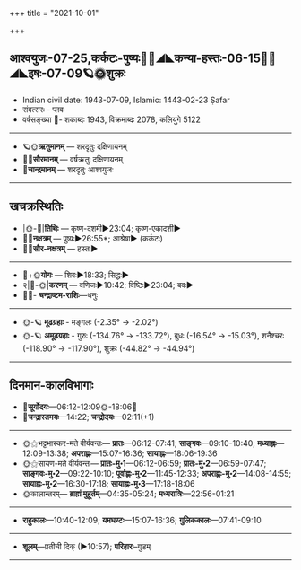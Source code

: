 +++
title = "2021-10-01"

+++
## आश्वयुजः-07-25,कर्कटः-पुष्यः🌛🌌◢◣कन्या-हस्तः-06-15🌌🌞◢◣इषः-07-09🪐🌞शुक्रः
- Indian civil date: 1943-07-09, Islamic: 1443-02-23 Ṣafar
- संवत्सरः - प्लवः
- वर्षसङ्ख्या 🌛- शकाब्दः 1943, विक्रमाब्दः 2078, कलियुगे 5122
___________________
- 🪐🌞**ऋतुमानम्** — शरदृतुः दक्षिणायनम्
- 🌌🌞**सौरमानम्** — वर्षऋतुः दक्षिणायनम्
- 🌛**चान्द्रमानम्** — शरदृतुः आश्वयुजः
___________________


## खचक्रस्थितिः
- |🌞-🌛|**तिथिः** — कृष्ण-दशमी►23:04; कृष्ण-एकादशी►  
- 🌌🌛**नक्षत्रम्** — पुष्यः►26:55*; आश्रेषा► (कर्कटः)  
- 🌌🌞**सौर-नक्षत्रम्** — हस्तः►  
___________________
- 🌛+🌞**योगः** — शिवः►18:33; सिद्धः►  
- २|🌛-🌞|**करणम्** — वणिजः►10:42; विष्टिः►23:04; बवः►  
- 🌌🌛- **चन्द्राष्टम-राशिः**—धनुः  
___________________
- 🌞-🪐 **मूढग्रहाः** - मङ्गलः (-2.35° → -2.02°)
- 🌞-🪐 **अमूढग्रहाः** - गुरुः (-134.76° → -133.72°), बुधः (-16.54° → -15.03°), शनैश्चरः (-118.90° → -117.90°), शुक्रः (-44.82° → -44.94°)
___________________


## दिनमान-कालविभागाः
- 🌅**सूर्योदयः**—06:12-12:09🌞️-18:06🌇  
- 🌛**चन्द्रास्तमयः**—14:22; **चन्द्रोदयः**—02:11(+1)  
___________________
- 🌞⚝भट्टभास्कर-मते वीर्यवन्तः— **प्रातः**—06:12-07:41; **साङ्गवः**—09:10-10:40; **मध्याह्नः**—12:09-13:38; **अपराह्णः**—15:07-16:36; **सायाह्नः**—18:06-19:36  
- 🌞⚝सायण-मते वीर्यवन्तः— **प्रातः-मु॰1**—06:12-06:59; **प्रातः-मु॰2**—06:59-07:47; **साङ्गवः-मु॰2**—09:22-10:10; **पूर्वाह्णः-मु॰2**—11:45-12:33; **अपराह्णः-मु॰2**—14:08-14:55; **सायाह्नः-मु॰2**—16:30-17:18; **सायाह्नः-मु॰3**—17:18-18:06  
- 🌞कालान्तरम्— **ब्राह्मं मुहूर्तम्**—04:35-05:24; **मध्यरात्रिः**—22:56-01:21  
___________________
- **राहुकालः**—10:40-12:09; **यमघण्टः**—15:07-16:36; **गुलिककालः**—07:41-09:10  
___________________
- **शूलम्**—प्रतीची दिक् (►10:57); **परिहारः**–गुडम्  
___________________
